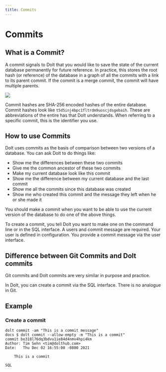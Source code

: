 ```yaml
---
title: Commits
---
```


# Commits

## What is a Commit?

A commit signals to Dolt that you would like to save the state of the current database permanently for future reference. In practice, this stores the root hash (or reference) of the database in a graph of all the commits with a link to its parent commit. If the commit is a merge commit, the commit will have multiple parents.

![](../../.gitbook/assets/dolt-commit-graph.png)

Commit hashes are SHA-256 encoded hashes of the entire database. Commit hashes look like `t5d5inj4bpc1fltrdm9uoscjdsgebaih`. These are abbreviations of the entire has that Dolt understands. When referring to a specific commit, this is the identifier you use.  

## How to use Commits

Dolt uses commits as the basis of comparison between two versions of a database. You can ask Dolt to do things like:

* Show me the differences between these two commits
* Give me the common ancestor of these two commits
* Make my current database look like this commit
* Show me the difference between my current database and the last commit
* Show me all the commits since this database was created
* Show me who created this commit and the message they left when he or she made it

You should make a commit when you want to be able to use the current version of the database to do one of the above things.

To create a commit, you tell Dolt you want to make one on the command line or in the SQL interface. A users and commit message are required. Your user is defined in configuration. You provide a commit message via the user interface.

## Difference between Git Commits and Dolt commits

Git commits and Dolt commits are very similar in purpose and practice.

In Dolt, you can create a commit via the SQL interface. There is no analogue in Git.

## Example

### Create a commit

```
dolt commit -am "This is a commit message"
docs $ dolt commit --allow-empty -m "This is a commit"
commit bo318l76dq3bdvu1ie84d4nmv4hpi4km
Author: Tim Sehn <tim@dolthub.com>
Date:   Thu Dec 02 16:55:00 -0800 2021

	This is a commit

```

```
SQL
```